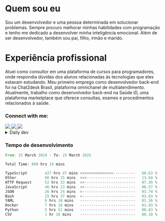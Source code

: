 # Quem sou eu
Sou um desenvolvedor e uma pessoa determinada em solucionar problemas. Sempre procuro melhorar minhas habilidades com programação e tenho me dedicado a desenvolver minha inteligência emocional. Além de ser desenvolvedor, também sou pai, filho, irmão e marido.

# Experiência profissional
Atuei como consultor em uma plataforma de cursos para programadores, onde respondia dúvidas dos alunos relacionadas às tecnologias que eles estavam estudando.
Meu primeiro emprego como desenvolvedor back-end foi na Chat2desk Brasil, plataforma omnichanel de multiatendimento.
Atualmente, trabalho como desenvolvedor back-end na Saúde iD, uma plataforma marketplace que oferece consultas, exames e procedimentos relacionados à saúde.

### Connect with me:
<a href="https://www.linkedin.com/in/theusmoreira" target="_blank" >
<img src="https://img.shields.io/badge/linkedin-%230077B5.svg?&style=for-the-badge&logo=linkedin&logoColor=white ">
</a>
<a href="https://www.instagram.com/matheus.s.moreira/" target="_blank">
<img src="https://img.shields.io/badge/instagram-%23E4405F.svg?&style=for-the-badge&logo=instagram&logoColor=white">
</a>
<a href="mailto:matheussm301@gmail.com"  target="_blank">
<img src="https://img.shields.io/badge/gmail-%23E4405F.svg?&style=for-the-badge&logo=gmail&logoColor=white">
</a>


<details>
  <summary>Daily dev </summary>
<p>
  <a href="https://app.daily.dev/matheussantos"><img src="https://github.com/matheus-santos-moreira/matheus-santos-moreira/blob/master/devcard.svg" width="200" alt="Matheus Santos's Dev Card"/></a>
 </p>
</details>

<h3>Tempo de desenvolvimento</h3>

<!--START_SECTION:waka-->

```rust
From: 25 March 2024 - To: 25 March 2025

Total Time: 609 hrs 18 mins

TypeScript        427 hrs 47 mins >>>>>>>>>>>>>>>----------   60.63 %
Other             96 hrs 15 mins  >>>----------------------   13.64 %
HTTP Request      52 hrs 33 mins  >>-----------------------   07.45 %
JavaScript        46 hrs 23 mins  >>-----------------------   06.57 %
JSON              26 hrs 24 mins  >------------------------   03.74 %
Bash              25 hrs 37 mins  >------------------------   03.63 %
YAML              8 hrs 10 mins   -------------------------   01.16 %
Docker            7 hrs 18 mins   -------------------------   01.03 %
Python            5 hrs 52 mins   -------------------------   00.83 %
CSV               1 hr 18 mins    -------------------------   00.18 %
```

<!--END_SECTION:waka-->
